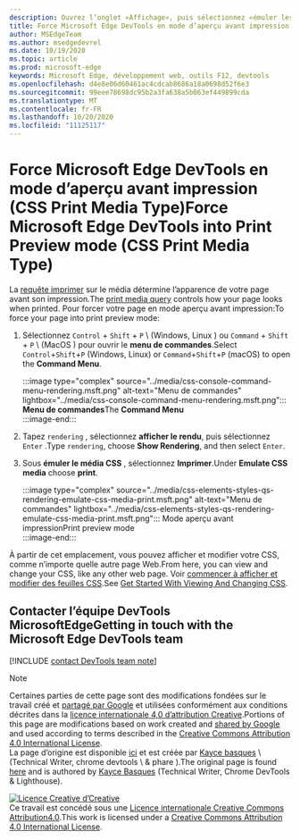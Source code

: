 ```yaml
---
description: Ouvrez l’onglet «Affichage», puis sélectionnez «émuler les médias CSS» > «imprimer».
title: Force Microsoft Edge DevTools en mode d’aperçu avant impression (CSS Print Media Type)
author: MSEdgeTeam
ms.author: msedgedevrel
ms.date: 10/19/2020
ms.topic: article
ms.prod: microsoft-edge
keywords: Microsoft Edge, développement web, outils F12, devtools
ms.openlocfilehash: d4e8e06d60461ac4cdcab8686a18a0698d52f6e3
ms.sourcegitcommit: 99eee78698dc95b2a3fa638a5b063ef449899cda
ms.translationtype: MT
ms.contentlocale: fr-FR
ms.lasthandoff: 10/20/2020
ms.locfileid: "11125117"
---
```

<!-- Copyright Kayce Basques 

   Licensed under the Apache License, Version 2.0 (the "License");
   you may not use this file except in compliance with the License.
   You may obtain a copy of the License at

       https://www.apache.org/licenses/LICENSE-2.0

   Unless required by applicable law or agreed to in writing, software
   distributed under the License is distributed on an "AS IS" BASIS,
   WITHOUT WARRANTIES OR CONDITIONS OF ANY KIND, either express or implied.
   See the License for the specific language governing permissions and
   limitations under the License.  -->

# <span data-ttu-id="ef5b3-104">Force Microsoft Edge DevTools en mode d’aperçu avant impression (CSS Print Media Type)</span><span class="sxs-lookup"><span data-stu-id="ef5b3-104">Force Microsoft Edge DevTools into Print Preview mode (CSS Print Media Type)</span></span>  

<span data-ttu-id="ef5b3-105">La [requête imprimer][MDNUsingMediaQueries] sur le média détermine l’apparence de votre page avant son impression.</span><span class="sxs-lookup"><span data-stu-id="ef5b3-105">The [print media query][MDNUsingMediaQueries] controls how your page looks when printed.</span></span>  <span data-ttu-id="ef5b3-106">Pour forcer votre page en mode aperçu avant impression:</span><span class="sxs-lookup"><span data-stu-id="ef5b3-106">To force your page into print preview mode:</span></span>  

1.  <span data-ttu-id="ef5b3-107">Sélectionnez `Control` + `Shift` + `P` \ (Windows, Linux \) ou `Command` + `Shift` + `P` \ (MacOS \) pour ouvrir le **menu de commandes**.</span><span class="sxs-lookup"><span data-stu-id="ef5b3-107">Select `Control`+`Shift`+`P` \(Windows, Linux\) or `Command`+`Shift`+`P` \(macOS\) to open the **Command Menu**.</span></span>  
    
    :::image type="complex" source="../media/css-console-command-menu-rendering.msft.png" alt-text="Menu de commandes" lightbox="../media/css-console-command-menu-rendering.msft.png":::
       <span data-ttu-id="ef5b3-109">**Menu de commandes**</span><span class="sxs-lookup"><span data-stu-id="ef5b3-109">The **Command Menu**</span></span>  
    :::image-end:::  
    
1.  <span data-ttu-id="ef5b3-110">Tapez `rendering` , sélectionnez **afficher le rendu**, puis sélectionnez `Enter` .</span><span class="sxs-lookup"><span data-stu-id="ef5b3-110">Type `rendering`, choose **Show Rendering**, and then select `Enter`.</span></span>  
1.  <span data-ttu-id="ef5b3-111">Sous **émuler le média CSS** , sélectionnez **Imprimer**.</span><span class="sxs-lookup"><span data-stu-id="ef5b3-111">Under **Emulate CSS media** choose **print**.</span></span>  
    
    :::image type="complex" source="../media/css-elements-styles-qs-rendering-emulate-css-media-print.msft.png" alt-text="Menu de commandes" lightbox="../media/css-elements-styles-qs-rendering-emulate-css-media-print.msft.png":::
       <span data-ttu-id="ef5b3-113">Mode aperçu avant impression</span><span class="sxs-lookup"><span data-stu-id="ef5b3-113">Print preview mode</span></span>  
    :::image-end:::  
    
<span data-ttu-id="ef5b3-114">À partir de cet emplacement, vous pouvez afficher et modifier votre CSS, comme n’importe quelle autre page Web.</span><span class="sxs-lookup"><span data-stu-id="ef5b3-114">From here, you can view and change your CSS, like any other web page.</span></span>  <span data-ttu-id="ef5b3-115">Voir [commencer à afficher et modifier des feuilles CSS][DevToolsCSSGetStarted].</span><span class="sxs-lookup"><span data-stu-id="ef5b3-115">See [Get Started With Viewing And Changing CSS][DevToolsCSSGetStarted].</span></span>  

## <span data-ttu-id="ef5b3-116">Contacter l’équipe DevTools MicrosoftEdge</span><span class="sxs-lookup"><span data-stu-id="ef5b3-116">Getting in touch with the Microsoft Edge DevTools team</span></span>  

[!INCLUDE [contact DevTools team note](../includes/contact-devtools-team-note.md)]  

<!-- links -->  

[MicrosoftEdgeDevTools]: ../../devtools-guide-chromium.md "Outils de développement Microsoft Edge (chrome) | Documents Microsoft"  
[DevToolsCSSGetStarted]: ./index.md "Découvrir comment afficher et modifier des feuilles CSS | Documents Microsoft"  

[MDNUsingMediaQueries]: https://developer.mozilla.org/docs/Web/CSS/Media_Queries/Using_media_queries "Utilisation de requêtes multimédias | MDN"  

> [!NOTE]
> <span data-ttu-id="ef5b3-120">Certaines parties de cette page sont des modifications fondées sur le travail créé et [partagé par Google][GoogleSitePolicies] et utilisées conformément aux conditions décrites dans la [licence internationale 4,0 d’attribution Creative][CCA4IL].</span><span class="sxs-lookup"><span data-stu-id="ef5b3-120">Portions of this page are modifications based on work created and [shared by Google][GoogleSitePolicies] and used according to terms described in the [Creative Commons Attribution 4.0 International License][CCA4IL].</span></span>  
> <span data-ttu-id="ef5b3-121">La page d’origine est disponible [ici](https://developers.google.com/web/tools/chrome-devtools/css/print-preview) et est créée par [Kayce basques][KayceBasques] \ (Technical Writer, chrome devtools \ & phare \).</span><span class="sxs-lookup"><span data-stu-id="ef5b3-121">The original page is found [here](https://developers.google.com/web/tools/chrome-devtools/css/print-preview) and is authored by [Kayce Basques][KayceBasques] \(Technical Writer, Chrome DevTools \& Lighthouse\).</span></span>  

[![Licence Creative d’Creative][CCby4Image]][CCA4IL]  
<span data-ttu-id="ef5b3-123">Ce travail est concédé sous une [Licence internationale Creative Commons Attribution4.0][CCA4IL].</span><span class="sxs-lookup"><span data-stu-id="ef5b3-123">This work is licensed under a [Creative Commons Attribution 4.0 International License][CCA4IL].</span></span>  

[CCA4IL]: https://creativecommons.org/licenses/by/4.0  
[CCby4Image]: https://i.creativecommons.org/l/by/4.0/88x31.png  
[GoogleSitePolicies]: https://developers.google.com/terms/site-policies  
[KayceBasques]: https://developers.google.com/web/resources/contributors/kaycebasques  
